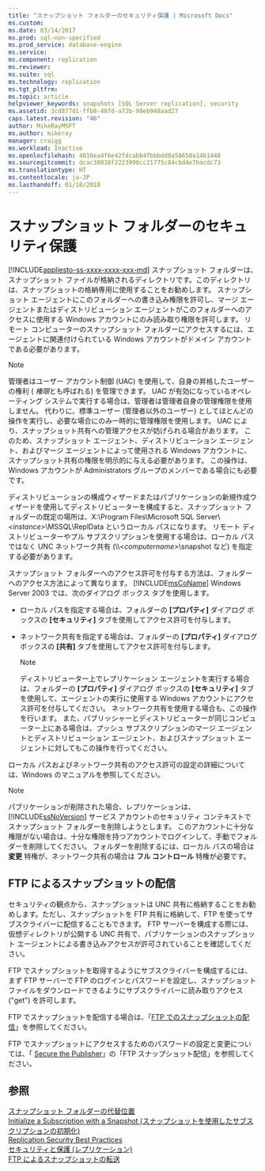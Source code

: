 ```yaml
---
title: "スナップショット フォルダーのセキュリティ保護 | Microsoft Docs"
ms.custom: 
ms.date: 03/14/2017
ms.prod: sql-non-specified
ms.prod_service: database-engine
ms.service: 
ms.component: replication
ms.reviewer: 
ms.suite: sql
ms.technology: replication
ms.tgt_pltfrm: 
ms.topic: article
helpviewer_keywords: snapshots [SQL Server replication], security
ms.assetid: 3cd877d1-ffb8-48fd-a72b-98eb948aad27
caps.latest.revision: "46"
author: MikeRayMSFT
ms.author: mikeray
manager: craigg
ms.workload: Inactive
ms.openlocfilehash: 4816ea4f6e42fdcabb4fbbbdd8a58650a14b1448
ms.sourcegitcommit: dcac30038f2223990cc21775c84cbd4e7bacdc73
ms.translationtype: HT
ms.contentlocale: ja-JP
ms.lasthandoff: 01/18/2018
---
```

# <a name="secure-the-snapshot-folder"></a>スナップショット フォルダーのセキュリティ保護
[!INCLUDE[appliesto-ss-xxxx-xxxx-xxx-md](../../../includes/appliesto-ss-xxxx-xxxx-xxx-md.md)] スナップショット フォルダーは、スナップショット ファイルが格納されるディレクトリです。このディレクトリは、スナップショットの格納専用に使用することをお勧めします。 スナップショット エージェントにこのフォルダーへの書き込み権限を許可し、マージ エージェントまたはディストリビューション エージェントがこのフォルダーへのアクセスに使用する Windows アカウントにのみ読み取り権限を許可します。 リモート コンピューターのスナップショット フォルダーにアクセスするには、エージェントに関連付けられている Windows アカウントがドメイン アカウントである必要があります。  
  
> [!NOTE]  
>  管理者はユーザー アカウント制御 (UAC) を使用して、自身の昇格したユーザーの権利 ( *権限*とも呼ばれる) を管理できます。 UAC が有効になっているオペレーティング システムで実行する場合は、管理者は管理者自身の管理権限を使用しません。 代わりに、標準ユーザー (管理者以外のユーザー) としてほとんどの操作を実行し、必要な場合にのみ一時的に管理権限を使用します。 UAC により、スナップショット共有への管理アクセスが妨げられる場合があります。 このため、スナップショット エージェント、ディストリビューション エージェント、およびマージ エージェントによって使用される Windows アカウントに、スナップショット共有の権限を明示的に与える必要があります。 この操作は、Windows アカウントが Administrators グループのメンバーである場合にも必要です。  
  
 ディストリビューションの構成ウィザードまたはパブリケーションの新規作成ウィザードを使用してディストリビューターを構成すると、スナップショット フォルダーの既定の場所は、X:\Program Files\Microsoft SQL Server\\*\<instance>*\MSSQL\ReplData というローカル パスになります。 リモート ディストリビューターやプル サブスクリプションを使用する場合は、ローカル パスではなく UNC ネットワーク共有 (\\\\<*computername>*\snapshot など) を指定する必要があります。  
  
 スナップショット フォルダーへのアクセス許可を付与する方法は、フォルダーへのアクセス方法によって異なります。 [!INCLUDE[msCoName](../../../includes/msconame-md.md)] Windows Server 2003 では、次のダイアログ ボックス タブを使用します。  
  
-   ローカル パスを指定する場合は、フォルダーの **[プロパティ]** ダイアログ ボックスの **[セキュリティ]** タブを使用してアクセス許可を付与します。  
  
-   ネットワーク共有を指定する場合は、フォルダーの **[プロパティ]** ダイアログ ボックスの **[共有]** タブを使用してアクセス許可を付与します。  
  
    > [!NOTE]  
    >  ディストリビューター上でレプリケーション エージェントを実行する場合は、フォルダーの **[プロパティ]** ダイアログ ボックスの **[セキュリティ]** タブを使用して、エージェントの実行に使用する Windows アカウントにアクセス許可を付与してください。 ネットワーク共有を使用する場合も、この操作を行います。 また、パブリッシャーとディストリビューターが同じコンピューター上にある場合は、プッシュ サブスクリプションのマージ エージェントとディストリビューション エージェント、およびスナップショット エージェントに対してもこの操作を行ってください。  
  
 ローカル パスおよびネットワーク共有のアクセス許可の設定の詳細については、Windows のマニュアルを参照してください。  
  
> [!NOTE]  
>  パブリケーションが削除された場合、レプリケーションは、 [!INCLUDE[ssNoVersion](../../../includes/ssnoversion-md.md)] サービス アカウントのセキュリティ コンテキストでスナップショット フォルダーを削除しようとします。 このアカウントに十分な権限がない場合は、十分な権限を持つアカウントでログインして、手動でフォルダーを削除してください。 フォルダーを削除するには、ローカル パスの場合は **変更** 特権が、ネットワーク共有の場合は **フル コントロール** 特権が必要です。  
  
## <a name="delivering-snapshots-through-ftp"></a>FTP によるスナップショットの配信  
 セキュリティの観点から、スナップショットは UNC 共有に格納することをお勧めします。ただし、スナップショットを FTP 共有に格納して、FTP を使ってサブスクライバーに配信することもできます。 FTP サーバーを構成する際には、仮想ディレクトリが公開する UNC 共有で、パブリケーションのスナップショット エージェントによる書き込みアクセスが許可されていることを確認してください。  
  
 FTP でスナップショットを取得するようにサブスクライバーを構成するには、まず FTP サーバーで FTP のログインとパスワードを設定し、スナップショット ファイルをダウンロードできるようにサブスクライバーに読み取りアクセス ("get") を許可します。  
  
 FTP でスナップショットを配信する場合は、「[FTP でのスナップショットの配信](../../../relational-databases/replication/publish/deliver-a-snapshot-through-ftp.md)」を参照してください。  
  
 FTP でスナップショットにアクセスするためのパスワードの設定と変更については、「 [Secure the Publisher](../../../relational-databases/replication/security/secure-the-publisher.md)」の「FTP スナップショット配信」を参照してください。  
  
## <a name="see-also"></a>参照  
 [スナップショット フォルダーの代替位置](../../../relational-databases/replication/alternate-snapshot-folder-locations.md)   
 [Initialize a Subscription with a Snapshot (スナップショットを使用したサブスクリプションの初期化)](../../../relational-databases/replication/initialize-a-subscription-with-a-snapshot.md)   
 [Replication Security Best Practices](../../../relational-databases/replication/security/replication-security-best-practices.md)   
 [セキュリティと保護 &#40;レプリケーション&#41;](../../../relational-databases/replication/security/security-and-protection-replication.md)   
 [FTP によるスナップショットの転送](../../../relational-databases/replication/transfer-snapshots-through-ftp.md)  
  
  
